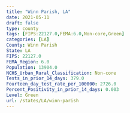 ```yaml
---
title: "Winn Parish, LA"
date: 2021-05-11
draft: false
type: county
tags: [FIPS:22127.0,FEMA:6.0,Non-core,Green]
categories: [LA]
County: Winn Parish
State: LA
FIPS: 22127.0
FEMA_Region: 6.0
Population: 13904.0
NCHS_Urban_Rural_Classification: Non-core
Tests_in_prior_14_days: 379.0
Fourteen_day_test_rate_per_100000: 2726.0
Percent_Positivity_in_prior_14_days: 0.003
Level: Green
url: /states/LA/winn-parish
---
```



